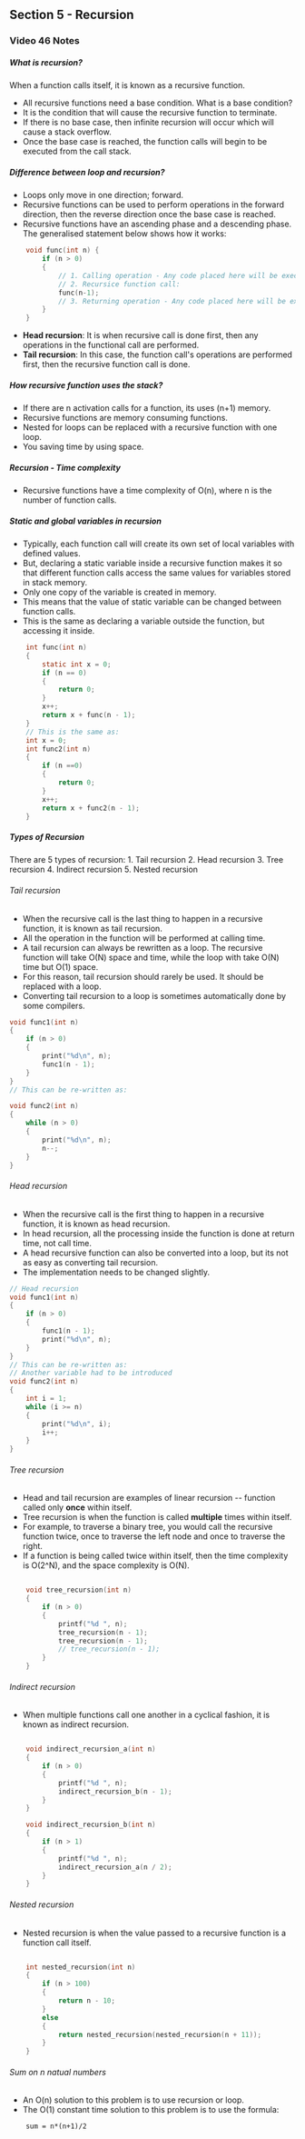 ## Section 5 - Recursion

### Video 46 Notes

##### What is recursion?
When a function calls itself, it is known as a recursive function.
- All recursive functions need a base condition. What is a base condition?
- It is the condition that will cause the recursive function to terminate.
- If there is no base case, then infinite recursion will occur which will cause a stack overflow.
- Once the base case is reached, the function calls will begin to be executed from the call stack.
  
##### Difference between loop and recursion?
- Loops only move in one direction; forward.
- Recursive functions can be used to perform operations in the forward direction, then the reverse direction once the base case is reached.
- Recursive functions have an ascending phase and a descending phase. The generalised statement below shows how it works:

```C
    void func(int n) {
        if (n > 0)
        {
            // 1. Calling operation - Any code placed here will be executed at call time
            // 2. Recursice function call:
            func(n-1);
            // 3. Returning operation - Any code placed here will be executed once returning from the recursive function call.
        }
    }
```

- __Head recursion__: It is when recursive call is done first, then any operations in the functional call are performed.
- __Tail recursion__: In this case, the function call's operations are performed first, then the recursive function call is done.
 
##### How recursive function uses the stack?
- If there are n activation calls for a function, its uses (n+1) memory.
- Recursive functions are memory consuming functions.
- Nested for loops can be replaced with a recursive function with one loop.
- You saving time by using space.

##### Recursion - Time complexity
- Recursive functions have a time complexity of O(n), where n is the number of function calls.

##### Static and global variables in recursion
- Typically, each function call will create its own set of local variables with defined values.
- But, declaring a static variable inside a recursive function makes it so that different function calls access the same values for variables stored in stack memory.
- Only one copy of the variable is created in memory.
- This means that the value of static variable can be changed between function calls.
- This is the same as declaring a variable outside the function, but accessing it inside.

```C
    int func(int n)
    {
        static int x = 0;
        if (n == 0)
        {
            return 0;
        }
        x++;
        return x + func(n - 1);
    }
    // This is the same as:
    int x = 0;
    int func2(int n)
    {
        if (n ==0)
        {
            return 0;
        }
        x++;
        return x + func2(n - 1);
    }
```

##### Types of Recursion

There are 5 types of recursion:
    1. Tail recursion
    2. Head recursion
    3. Tree recursion
    4. Indirect recursion
    5. Nested recursion
   
###### Tail recursion
- When the recursive call is the last thing to happen in a recursive function, it is known as tail recursion.
- All the operation in the function will be performed at calling time. 
- A tail recursion can always be rewritten as a loop. The recursive function will take O(N) space and time, while the loop with take O(N) time but O(1) space.
- For this reason, tail recursion should rarely be used. It should be replaced with a loop. 
- Converting tail recursion to a loop is sometimes automatically done by some compilers.

```C
void func1(int n)
{
    if (n > 0)
    {
        print("%d\n", n);
        func1(n - 1);
    }
}
// This can be re-written as:

void func2(int n)
{
    while (n > 0)
    {
        print("%d\n", n);
        n--;
    }
}

```

###### Head recursion
- When the recursive call is the first thing to happen in a recursive function, it is known as head recursion.
- In head recursion, all the processing inside the function is done at return time, not call time.
- A head recursive function can also be converted into a loop, but its not as easy as converting tail recursion.
- The implementation needs to be changed slightly.

```C
// Head recursion
void func1(int n)
{
    if (n > 0)
    {
        func1(n - 1);
        print("%d\n", n);
    }
}
// This can be re-written as:
// Another variable had to be introduced
void func2(int n)
{
    int i = 1;
    while (i >= n)
    {
        print("%d\n", i);
        i++;
    }
}

```

###### Tree recursion
- Head and tail recursion are examples of linear recursion -- function called only __once__ within itself.
- Tree recursion is when the function is called __multiple__ times within itself.
- For example, to traverse a binary tree, you would call the recursive function twice, once to traverse the left node and once to traverse the right.
- If a function is being called twice within itself, then the time complexity is O(2^N), and the space complexity is O(N).

```C

    void tree_recursion(int n)
    {
        if (n > 0)
        {
            printf("%d ", n);
            tree_recursion(n - 1);
            tree_recursion(n - 1);
            // tree_recursion(n - 1);
        }
    }
```

###### Indirect recursion
- When multiple functions call one another in a cyclical fashion, it is known as indirect recursion.
```C

    void indirect_recursion_a(int n)
    {
        if (n > 0)
        {
            printf("%d ", n);
            indirect_recursion_b(n - 1);
        }
    }

    void indirect_recursion_b(int n)
    {
        if (n > 1)
        {
            printf("%d ", n);
            indirect_recursion_a(n / 2);
        }
    }
```

###### Nested recursion 
- Nested recursion is when the value passed to a recursive function is a function call itself.
```C

    int nested_recursion(int n)
    {
        if (n > 100)
        {
            return n - 10;
        }
        else
        {
            return nested_recursion(nested_recursion(n + 11));
        }
    }
```

###### Sum on n natual numbers
- An O(n) solution to this problem is to use recursion or loop.
- The O(1) constant time solution to this problem is to use the formula:
```
    sum = n*(n+1)/2
```